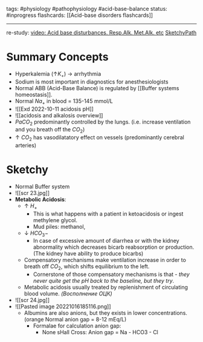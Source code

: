 tags: #physiology #pathophysiology #acid-base-balance 
status: #inprogress 
flashcards: [[Acid-base disorders flashcards]]

---

re-study: 
[video: Acid base disturbances. Resp.Alk. Met.Alk. etc](https://youtu.be/stgY1QgpGxU) 
[SketchyPath](https://www.youtube.com/watch?v=XS8BOmdJxbo)
# Summary Concepts
- Hyperkalemia (↑$K_+$) → arrhythmia
- Sodium is most important in diagnostics for anesthesiologists
- Normal ABB (Acid-Base Balance) is regulated by [[Buffer systems homeostasis]].
- Normal $Na_+$ in blood = 135-145 mmol/L
- ![[Exd 2022-10-11 acidosis pH]]
- ![[acidosis and alkalosis overview]]
- $PaCO_2$ predominantly controlled by the lungs. (i.e. increase ventilation and you breath off the $CO_2$)
- ↑ $CO_2$ has vasodilatatory effect on vessels (predominantly cerebral arteries)
# Sketchy
- Normal Buffer system
- ![[scr 23.jpg]]
- **Metabolic Acidosis**: 
	- ↑ $H_+$ 
		- This is what happens with a patient in ketoacidosis or ingest methylene glycol.
		- Mud piles: methanol, 
	- ↓ $HCO_3-$
		- In case of excessive amount of diarrhea or with the kidney abnormality which decreases bicarb reabsorption or production. (The kidney have ability to produce bicarbs)
	- Compensatory mechanisms make ventilation increase in order to breath off $CO_2$, which shifts equilibrium to the left.
		- Cornerstone of those compensatory mechanisms is that - *they never quite get the pH back to the baseline, but they try*.
	- Metabolic acidosis usually treated by replenishment of circulating blood volume. *(Восполнение ОЦК)*
- ![[scr 24.jpg]]
- ![[Pasted image 20221016185116.png]]
	- Albumins are also anions, but they exists in lower concentrations. (orange Normal anion gap = 8-12 mEq/L)
		- Formalae for calculation anion gap:
			- None sHall Cross: Anion gap = Na - HCO3 - Cl